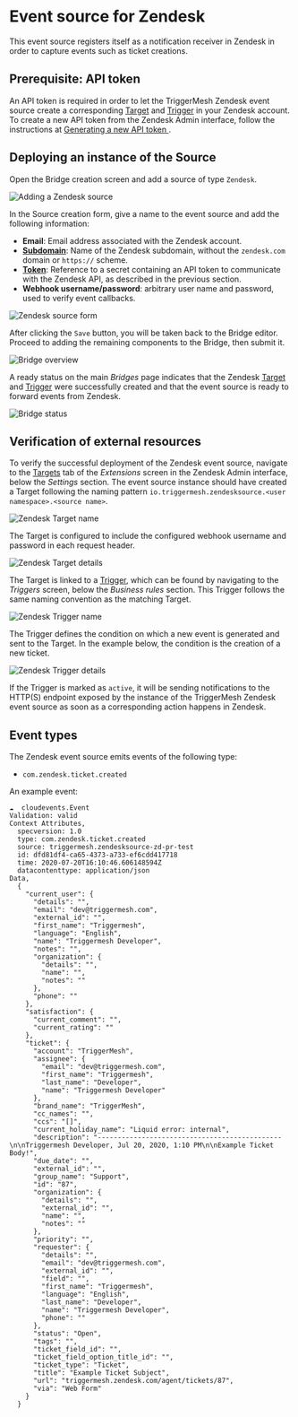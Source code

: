 # Event source for Zendesk

This event source registers itself as a notification receiver in Zendesk in order to capture events such as ticket
creations.

## Prerequisite: API token

An API token is required in order to let the TriggerMesh Zendesk event source create a corresponding [Target][zd-target]
and [Trigger][zd-trigger] in your Zendesk account. To create a new API token from the Zendesk Admin interface, follow
the instructions at [Generating a new API token ][zd-token].

## Deploying an instance of the Source

Open the Bridge creation screen and add a source of type `Zendesk`.

![Adding a Zendesk source](../images/zendesk-source/create-bridge-1.png)

In the Source creation form, give a name to the event source and add the following information:

* **Email**: Email address associated with the Zendesk account.
* [**Subdomain**][zd-subdom]: Name of the Zendesk subdomain, without the `zendesk.com` domain or `https://` scheme.
* [**Token**][zd-token]: Reference to a secret containing an API token to communicate with the Zendesk API, as described
  in the previous section.
* **Webhook username/password**: arbitrary user name and password, used to verify event callbacks.

![Zendesk source form](../images/zendesk-source/create-bridge-2.png)

After clicking the `Save` button, you will be taken back to the Bridge editor. Proceed to adding the remaining
components to the Bridge, then submit it.

![Bridge overview](../images/zendesk-source/create-bridge-3.png)

A ready status on the main _Bridges_ page indicates that the Zendesk [Target][zd-target] and [Trigger][zd-trigger] were
successfully created and that the event source is ready to forward events from Zendesk.

![Bridge status](../images/awseventbridge-target/create-bridge-4.png)

## Verification of external resources

To verify the successful deployment of the Zendesk event source, navigate to the [Targets][zd-target] tab of the
_Extensions_ screen in the Zendesk Admin interface, below the _Settings_ section. The event source instance should have
created a Target following the naming pattern `io.triggermesh.zendesksource.<user namespace>.<source name>`.

![Zendesk Target name](../images/zendesk-source/targets-1.png)

The Target is configured to include the configured webhook username and password in each request header.

![Zendesk Target details](../images/zendesk-source/targets-2.png)

The Target is linked to a [Trigger][zd-trigger], which can be found by navigating to the _Triggers_ screen, below the
_Business rules_ section. This Trigger follows the same naming convention as the matching Target.

![Zendesk Trigger name](../images/zendesk-source/triggers-1.png)

The Trigger defines the condition on which a new event is generated and sent to the Target. In the example below, the
condition is the creation of a new ticket.

![Zendesk Trigger details](../images/zendesk-source/triggers-2.png)

If the Trigger is marked as `active`, it will be sending notifications to the HTTP(S) endpoint exposed by the instance
of the TriggerMesh Zendesk event source as soon as a corresponding action happens in Zendesk.

## Event types

The Zendesk event source emits events of the following type:

* `com.zendesk.ticket.created`

An example event:

```
☁️  cloudevents.Event
Validation: valid
Context Attributes,
  specversion: 1.0
  type: com.zendesk.ticket.created
  source: triggermesh.zendesksource-zd-pr-test
  id: dfd81df4-ca65-4373-a733-ef6cdd417718
  time: 2020-07-20T16:10:46.606148594Z
  datacontenttype: application/json
Data,
  {
    "current_user": {
      "details": "",
      "email": "dev@triggermesh.com",
      "external_id": "",
      "first_name": "Triggermesh",
      "language": "English",
      "name": "Triggermesh Developer",
      "notes": "",
      "organization": {
        "details": "",
        "name": "",
        "notes": ""
      },
      "phone": ""
    },
    "satisfaction": {
      "current_comment": "",
      "current_rating": ""
    },
    "ticket": {
      "account": "TriggerMesh",
      "assignee": {
        "email": "dev@triggermesh.com",
        "first_name": "Triggermesh",
        "last_name": "Developer",
        "name": "Triggermesh Developer"
      },
      "brand_name": "TriggerMesh",
      "cc_names": "",
      "ccs": "[]",
      "current_holiday_name": "Liquid error: internal",
      "description": "----------------------------------------------\n\nTriggermesh Developer, Jul 20, 2020, 1:10 PM\n\nExample Ticket Body!",
      "due_date": "",
      "external_id": "",
      "group_name": "Support",
      "id": "87",
      "organization": {
        "details": "",
        "external_id": "",
        "name": "",
        "notes": ""
      },
      "priority": "",
      "requester": {
        "details": "",
        "email": "dev@triggermesh.com",
        "external_id": "",
        "field": "",
        "first_name": "Triggermesh",
        "language": "English",
        "last_name": "Developer",
        "name": "Triggermesh Developer",
        "phone": ""
      },
      "status": "Open",
      "tags": "",
      "ticket_field_id": "",
      "ticket_field_option_title_id": "",
      "ticket_type": "Ticket",
      "title": "Example Ticket Subject",
      "url": "triggermesh.zendesk.com/agent/tickets/87",
      "via": "Web Form"
    }
  }
```


[zd-token]: https://support.zendesk.com/hc/en-us/articles/226022787-Generating-a-new-API-token-
[zd-target]: https://support.zendesk.com/hc/en-us/articles/203662136-Notifying-external-targets
[zd-trigger]: https://support.zendesk.com/hc/en-us/articles/203662226-Triggers-resources
[zd-subdom]: https://support.zendesk.com/hc/en-us/articles/221682747-Where-can-I-find-my-Zendesk-subdomain-

